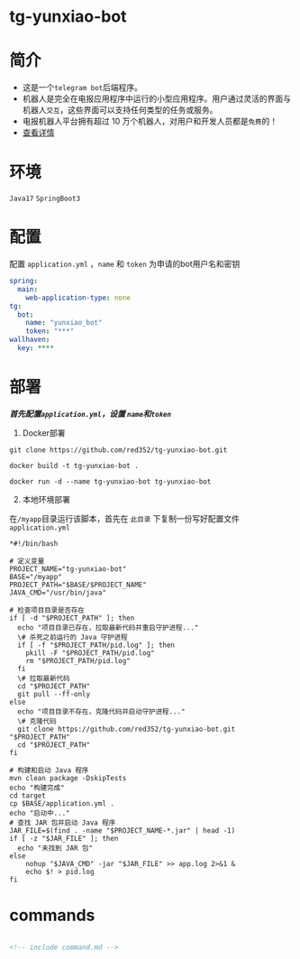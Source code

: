 # tg-yunxiao-bot

# 简介

- 这是一个`telegram bot`后端程序。
- 机器人是完全在电报应用程序中运行的小型应用程序。用户通过灵活的界面与机器人`交互`，这些界面可以支持任何类型的任务或服务。
- 电报机器人平台拥有超过 10 万个机器人，对用户和开发人员都是`免费`的！
- [查看详情](https://core.telegram.org/bots)

# 环境

`Java17`  `SpringBoot3`

# 配置

配置 `application.yml` ，`name` 和 `token` 为申请的bot用户名和密钥

```yaml
spring:
  main:
    web-application-type: none
tg:
  bot:
    name: "yunxiao_bot"
    token: "***"
wallhaven:
  key: ****
```



# 部署

***首先配置`application.yml`，设置 `name`和`token`***

1. Docker部署


``` shell
git clone https://github.com/red352/tg-yunxiao-bot.git
```


``` shell
docker build -t tg-yunxiao-bot .
```


``` shell
docker run -d --name tg-yunxiao-bot tg-yunxiao-bot
```

2. 本地环境部署


在`/myapp`目录运行该脚本，首先在   `此目录` 下复制一份写好配置文件 `application.yml`

``` shell
*#!/bin/bash

# 定义变量
PROJECT_NAME="tg-yunxiao-bot"
BASE="/myapp"
PROJECT_PATH="$BASE/$PROJECT_NAME"
JAVA_CMD="/usr/bin/java"

# 检查项目目录是否存在
if [ -d "$PROJECT_PATH" ]; then
  echo "项目目录已存在，拉取最新代码并重启守护进程..."
  \# 杀死之前运行的 Java 守护进程
  if [ -f "$PROJECT_PATH/pid.log" ]; then
    pkill -F "$PROJECT_PATH/pid.log"
    rm "$PROJECT_PATH/pid.log"
  fi
  \# 拉取最新代码
  cd "$PROJECT_PATH"
  git pull --ff-only
else
  echo "项目目录不存在，克隆代码并启动守护进程..."
  \# 克隆代码
  git clone https://github.com/red352/tg-yunxiao-bot.git "$PROJECT_PATH"
  cd "$PROJECT_PATH"
fi

# 构建和启动 Java 程序
mvn clean package -DskipTests
echo "构建完成"
cd target
cp $BASE/application.yml .
echo "启动中..."
# 查找 JAR 包并启动 Java 程序
JAR_FILE=$(find . -name "$PROJECT_NAME-*.jar" | head -1)
if [ -z "$JAR_FILE" ]; then
  echo "未找到 JAR 包"
else
    nohup "$JAVA_CMD" -jar "$JAR_FILE" >> app.log 2>&1 &
    echo $! > pid.log
fi
```



# commands

```markdown

<!-- include command.md -->

```